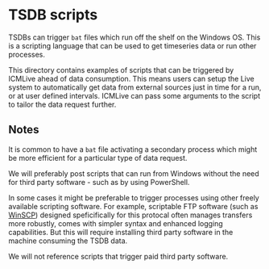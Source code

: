 # TSDB scripts
TSDBs can trigger `bat` files which run off the shelf on the Windows OS. This is a scripting language that can be used to get timeseries data or run other processes. 

This directory contains examples of scripts that can be triggered by ICMLive ahead of data consumption. This means users can setup the Live system to automatically get data from external sources just in time for a run, or at user defined intervals. ICMLive can pass some arguments to the script to tailor the data request further.

## Notes
It is common to have a `bat` file activating a secondary process which might be more efficient for a particular type of data request.

We will preferably post scripts that can run from Windows without the need for third party software - such as by using PowerShell. 

In some cases it might be preferable to trigger processes using other freely available scripting software. For example, scriptable FTP software (such as [WinSCP](https://winscp.net/eng/index.php)) designed speficifically for this protocal often manages transfers more robustly, comes with simpler syntax and enhanced logging capabilities. But this will require installing third party software in the machine consuming the TSDB data.

We will not reference scripts that trigger paid third party software.
